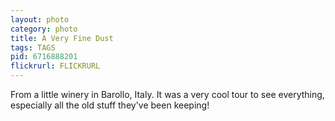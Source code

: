 ```yaml
---
layout: photo
category: photo
title: A Very Fine Dust
tags: TAGS
pid: 6716888201
flickrurl: FLICKRURL
---
```


From a little winery in Barollo, Italy. It was a very cool tour to see everything, especially all the old stuff they've been keeping!
